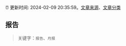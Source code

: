 :alarm_clock: 更新时间: 2024-02-09 20:35:59。[文章来源](/README.md)、[文章分类](/TAGS.md)

## 报告


> 关键字：`报告`、`月报`



